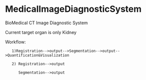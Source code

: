 # MedicalImageDiagnosticSystem
BioMedical CT Image Diagnostic System

  Current target organ is only Kidney
  
  Workflow:
  
       1)Registration-->output-->Segmentation-->output-->Quantification&Visualization
       
       2) Registration-->output
         
          Segmentation-->output
       
